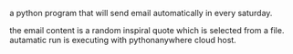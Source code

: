 a python program that will send email automatically in every saturday.

the email content is a random inspiral quote which is selected from a file.
autamatic run is executing with pythonanywhere cloud host.
